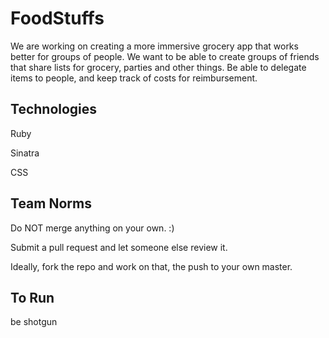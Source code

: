 # FoodStuffs
 We are working on creating a more immersive grocery app that works better for groups of people. We want to be able to create groups of friends that share lists for grocery, parties and other things. Be able to delegate items to people, and keep track of costs for reimbursement.

## Technologies
Ruby

Sinatra

CSS


## Team Norms
Do NOT merge anything on your own. :)

Submit a pull request and let someone else review it.

Ideally, fork the repo and work on that, the push to your own master.

## To Run

be shotgun
